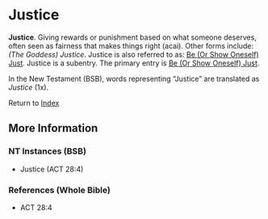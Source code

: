 # Justice
**Justice**. 
Giving rewards or punishment based on what someone deserves, often seen as fairness that makes things right (acai). 
Other forms include: 
*(The Goddess) Justice*. 
Justice is also referred to as: 
[Be (Or Show Oneself) Just](Just.md). 
Justice is a subentry. The primary entry is 
[Be (Or Show Oneself) Just](Just.md). 




In the New Testament (BSB), words representing “Justice” are translated as 
*Justice* (1x). 


Return to [Index](00-Index.md)

## More Information

### NT Instances (BSB)

* Justice (ACT 28:4)



### References (Whole Bible)

* ACT 28:4



